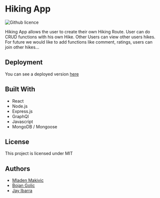 # Hiking App
![Github licence](http://img.shields.io/badge/license-MIT-blue.svg)

Hiking App allows the user to create their own Hiking Route.
User can do CRUD functions with his own Hike. Other Users can view other users hikes.
For future we would like to add functions like comment, ratings, users can join other hikes...

## Deployment

You can see a deployed version [here](https://hiking-5.herokuapp.com/)



## Built With

* React
* Node.js
* Express.js
* GraphQl
* Javascript
* MongoDB / Mongoose

## License 
This project is licensed under MIT

## Authors

* [Mladen Makivic](https://github.com/Mladen1506) 
* [Bojan Golic](https://github.com/bokigolic)
* [Jay Ibarra](https://github.com/JayIbarra)




